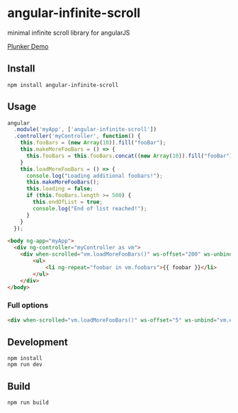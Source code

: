 # angular-infinite-scroll
minimal infinite scroll library for angularJS

[Plunker Demo](https://embed.plnkr.co/dzrRJRuCRfj442Onak0s/)

## Install
```
npm install angular-infinite-scroll
```

## Usage
```javascript
angular
  .module('myApp', ['angular-infinite-scroll'])
  .controller('myController', function() {
    this.fooBars = (new Array(10)).fill("fooBar");
    this.makeMoreFooBars = () => {
      this.fooBars = this.fooBars.concat((new Array(10)).fill("fooBar"));
    }
    this.loadMoreFooBars = () => {
      console.log("Loading additional foobars!");
      this.makeMoreFooBars();
      this.loading = false;
      if (this.fooBars.length >= 500) {
        this.endOfList = true;
        console.log("End of list reached!");
      }
    }
  });
```

```html
<body ng-app="myApp">
  <div ng-controller="myController as vm">
    <div when-scrolled="vm.loadMoreFooBars()" ws-offset="200" ws-unbind="vm.endOfList">
        <ul>
            <li ng-repeat="foobar in vm.foobars">{{ foobar }}</li>
        </ul>
    </div>
</body>
```

### Full options
```html
<div when-scrolled="vm.loadMoreFooBars()" ws-offset="5" ws-unbind="vm.endOfList" ws-mobile="someMobileDetectionFn()" ws-sh-offset="200"></div>
```

## Development
```
npm install
npm run dev
```

## Build
```
npm run build
```
